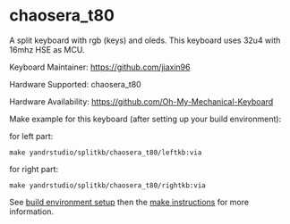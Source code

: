chaosera_t80
===

A split keyboard with rgb (keys) and oleds.
This keyboard uses 32u4 with 16mhz HSE as MCU.

Keyboard Maintainer: https://github.com/jiaxin96

Hardware Supported: chaosera_t80

Hardware Availability: https://github.com/Oh-My-Mechanical-Keyboard 

Make example for this keyboard (after setting up your build environment):

for left part:

    make yandrstudio/splitkb/chaosera_t80/leftkb:via
    
for right part:

    make yandrstudio/splitkb/chaosera_t80/rightkb:via


See [build environment setup](https://docs.qmk.fm/#/getting_started_build_tools) then the [make instructions](https://docs.qmk.fm/#/getting_started_make_guide) for more information.
